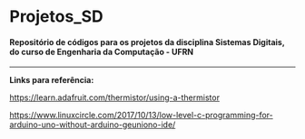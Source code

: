 # Projetos_SD

#### Repositório de códigos para os projetos da disciplina Sistemas Digitais, do curso de Engenharia da Computação - UFRN

---

**Links para referência:**

https://learn.adafruit.com/thermistor/using-a-thermistor

https://www.linuxcircle.com/2017/10/13/low-level-c-programming-for-arduino-uno-without-arduino-geuniono-ide/
